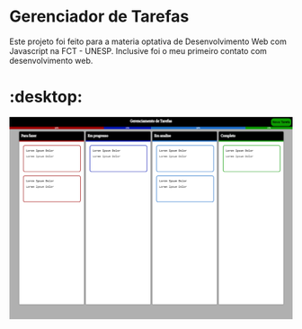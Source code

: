 # Gerenciador de Tarefas

Este projeto foi feito para a materia optativa de Desenvolvimento Web com Javascript na FCT - UNESP.
Inclusive foi o meu primeiro contato com desenvolvimento web.

# :desktop:
![Desktop](readme-imgs/taskmanager.png)
